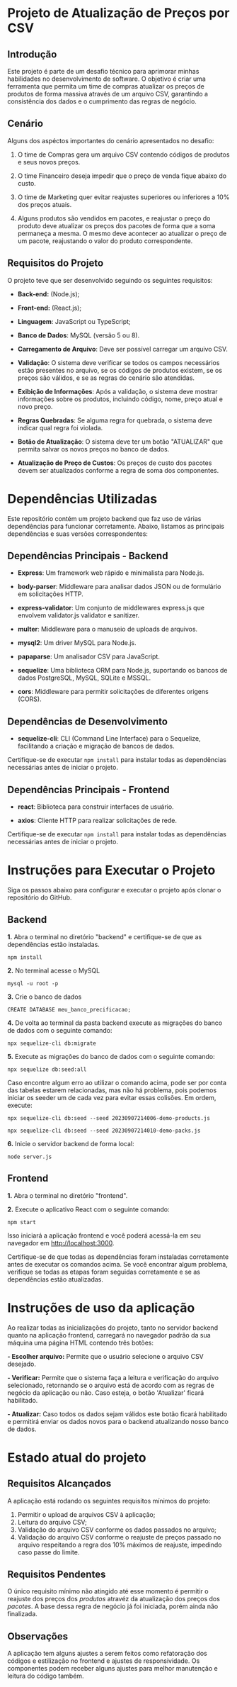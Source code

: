 # Projeto de Atualização de Preços por CSV

## Introdução

Este projeto é parte de um desafio técnico para aprimorar minhas habilidades no desenvolvimento de software. O objetivo é criar uma ferramenta que permita um time de compras atualizar os preços de produtos de forma massiva através de um arquivo CSV, garantindo a consistência dos dados e o cumprimento das regras de negócio.

## Cenário

Alguns dos aspéctos importantes do cenário apresentados no desafio:

1. O time de Compras gera um arquivo CSV contendo códigos de produtos e seus novos preços.

2. O time Financeiro deseja impedir que o preço de venda fique abaixo do custo.

3. O time de Marketing quer evitar reajustes superiores ou inferiores a 10% dos preços atuais.

4. Alguns produtos são vendidos em pacotes, e reajustar o preço do produto deve atualizar os preços dos pacotes de forma que a soma permaneça a mesma. O mesmo deve acontecer ao atualizar o preço de um pacote, reajustando o valor do produto correspondente.

## Requisitos do Projeto

O projeto teve que ser desenvolvido seguindo os seguintes requisitos:

- **Back-end:** (Node.js);

- **Front-end:** (React.js);

- **Linguagem**: JavaScript ou TypeScript;

- **Banco de Dados**: MySQL (versão 5 ou 8).

- **Carregamento de Arquivo**: Deve ser possível carregar um arquivo CSV.

- **Validação**: O sistema deve verificar se todos os campos necessários estão presentes no arquivo, se os códigos de produtos existem, se os preços são válidos, e se as regras do cenário são atendidas.

- **Exibição de Informações**: Após a validação, o sistema deve mostrar informações sobre os produtos, incluindo código, nome, preço atual e novo preço.

- **Regras Quebradas**: Se alguma regra for quebrada, o sistema deve indicar qual regra foi violada.

- **Botão de Atualização**: O sistema deve ter um botão "ATUALIZAR" que permita salvar os novos preços no banco de dados.

- **Atualização de Preço de Custos**: Os preços de custo dos pacotes devem ser atualizados conforme a regra de soma dos componentes.

# Dependências Utilizadas

Este repositório contém um projeto backend que faz uso de várias dependências para funcionar corretamente. Abaixo, listamos as principais dependências e suas versões correspondentes:

## Dependências Principais - Backend

- **Express**: Um framework web rápido e minimalista para Node.js.

- **body-parser**: Middleware para analisar dados JSON ou de formulário em solicitações HTTP.

- **express-validator**: Um conjunto de middlewares express.js que envolvem validator.js validator e sanitizer.

- **multer**: Middleware para o manuseio de uploads de arquivos.

- **mysql2**: Um driver MySQL para Node.js.

- **papaparse**: Um analisador CSV para JavaScript.

- **sequelize**: Uma biblioteca ORM para Node.js, suportando os bancos de dados PostgreSQL, MySQL, SQLite e MSSQL.

- **cors**: Middleware para permitir solicitações de diferentes origens (CORS).

## Dependências de Desenvolvimento

- **sequelize-cli**: CLI (Command Line Interface) para o Sequelize, facilitando a criação e migração de bancos de dados.

Certifique-se de executar `npm install` para instalar todas as dependências necessárias antes de iniciar o projeto.

## Dependências Principais - Frontend

- **react**: Biblioteca para construir interfaces de usuário.

- **axios**: Cliente HTTP para realizar solicitações de rede.

Certifique-se de executar `npm install` para instalar todas as dependências necessárias antes de iniciar o projeto.

# Instruções para Executar o Projeto

Siga os passos abaixo para configurar e executar o projeto após clonar o repositório do GitHub.

## Backend

**1.** Abra o terminal no diretório "backend" e certifique-se de que as dependências estão instaladas.

    npm install

**2.** No terminal acesse o MySQL 

    mysql -u root -p

**3.** Crie o banco de dados

    CREATE DATABASE meu_banco_precificacao;

**4.** De volta ao terminal da pasta backend execute as migrações do banco de dados com o seguinte comando:

    npx sequelize-cli db:migrate

**5.** Execute as migrações do banco de dados com o seguinte comando:

    npx sequelize db:seed:all
   
   Caso encontre algum erro ao utilizar o comando acima, pode ser por conta das tabelas estarem relacionadas, mas não há problema, pois podemos iniciar os seeder um de cada vez para evitar essas colisões. Em ordem, execute:
   
    npx sequelize-cli db:seed --seed 20230907214006-demo-products.js
    
    npx sequelize-cli db:seed --seed 20230907214010-demo-packs.js
    
**6.** Inicie o servidor backend de forma local:

    node server.js

## Frontend

**1.** Abra o terminal no diretório "frontend".

**2.** Execute o aplicativo React com o seguinte comando:

    npm start

Isso iniciará a aplicação frontend e você poderá acessá-la em seu navegador em [http://localhost:3000](http://localhost:3000).

Certifique-se de que todas as dependências foram instaladas corretamente antes de executar os comandos acima. Se você encontrar algum problema, verifique se todas as etapas foram seguidas corretamente e se as dependências estão atualizadas.

# Instruções de uso da aplicação

Ao realizar todas as inicializações do projeto, tanto no servidor backend quanto na aplicação frontend, carregará no navegador padrão da sua máquina uma página HTML contendo três botões:

**- Escolher arquivo:** Permite que o usuário selecione o arquivo CSV desejado.

**- Verificar:** Permite que o sistema faça a leitura e verificação do arquivo selecionado, retornando se o arquivo está de acordo com as regras de negócio da aplicação ou não. Caso esteja, o botão 'Atualizar' ficará habilitado.

**- Atualizar:** Caso todos os dados sejam válidos este botão ficará habilitado e permitirá enviar os dados novos para o backend atualizando nosso banco de dados.

# Estado atual do projeto
## Requisitos Alcançados
	
A aplicação está rodando os seguintes requisitos mínimos do projeto:
1. Permitir o upload de arquivos CSV à aplicação;
2. Leitura do arquivo CSV;
3. Validação do arquivo CSV conforme os dados passados no arquivo;
4. Validação do arquivo CSV conforme o reajuste de preços passado no arquivo respeitando a regra dos 10% máximos de reajuste, impedindo caso passe do limite.
## Requisitos Pendentes
O único requisito mínimo não atingido até esse momento é permitir o reajuste dos preços dos *produtos* atravéz da atualização dos preços dos *pacotes*. A base dessa regra de negócio já foi iniciada, porém ainda não finalizada.
## Observações
A aplicação tem alguns ajustes a serem feitos como refatoração dos códigos e estilização no frontend e ajustes de responsividade. Os componentes podem receber alguns ajustes para melhor manutenção e leitura do código também.
